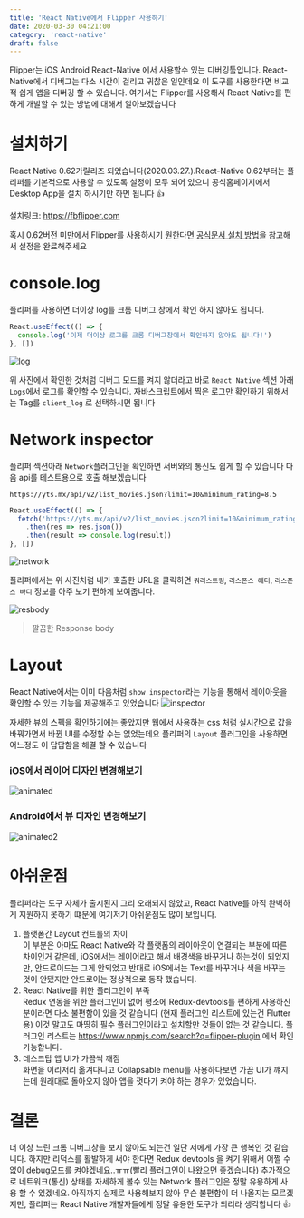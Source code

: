 ```yaml
---
title: 'React Native에서 Flipper 사용하기'
date: 2020-03-30 04:21:00
category: 'react-native'
draft: false
---
```


Flipper는 iOS Android React-Native 에서 사용할수 있는 디버깅툴입니다. React-Native에서 디버그는 다소 시간이 걸리고 귀찮은 일인데요 이 도구를 사용한다면 비교적 쉽게 앱을 디버깅 할 수 있습니다. 여기서는 Flipper를 사용해서 React Native를 편하게 개발할 수 있는 방법에 대해서 알아보겠습니다

# 설치하기

React Native 0.62가릴리즈 되었습니다(2020.03.27.).React-Native 0.62부터는 플리퍼를 기본적으로 사용할 수 있도록 설정이 모두 되어 있으니 공식홈페이지에서 Desktop App을 설치 하시기만 하면 됩니다 👍

설치링크: https://fbflipper.com

혹시 0.62버전 미만에서 Flipper를 사용하시기 원한다면 [공식문서 설치 방법](https://fbflipper.com/docs/getting-started.html#setup-your-react-native-app)을 참고해서 설정을 완료해주세요

# console.log

플리퍼를 사용하면 더이상 log를 크롬 디버그 창에서 확인 하지 않아도 됩니다.

```js
React.useEffect(() => {
  console.log('이제 더이상 로그를 크롬 디버그창에서 확인하지 않아도 됩니다!')
}, [])
```

<img src="images/flipper_log.png" alt ="log"/>

위 사진에서 확인한 것처럼 디버그 모드를 켜지 않더라고 바로 `React Native` 섹션 아래 `Logs`에서 로그를 확인할 수 있습니다. 자바스크립트에서 찍은 로그만 확인하기 위해서는 Tag를 `client_log` 로 선택하시면 됩니다

# Network inspector

플리퍼 섹션아래 `Network`플러그인을 확인하면 서버와의 통신도 쉽게 할 수 있습니다 다음 api를 테스트용으로 호출 해보겠습니다

`https://yts.mx/api/v2/list_movies.json?limit=10&minimum_rating=8.5`

```js
React.useEffect(() => {
  fetch('https://yts.mx/api/v2/list_movies.json?limit=10&minimum_rating=8.5')
    .then(res => res.json())
    .then(result => console.log(result))
}, [])
```

<img src="images/network.png" alt ="network"/>

플리퍼에서는 위 사진처럼 내가 호출한 URL을 클릭하면 `쿼리스트링`, `리스폰스 헤더`, `리스폰스 바디` 정보를 아주 보기 편하게 보여줍니다.

<img src="images/clean_res.png" alt ="resbody"/>

> 깔끔한 Response body

# Layout

React Native에서는 이미 다음처럼 `show inspector`라는 기능을 통해서 레이아웃을 확인할 수 있는 기능을 제공해주고 있었습니다
<img src="images/inspector.png" alt ="inspector" />

자세한 뷰의 스펙을 확인하기에는 좋았지만 웹에서 사용하는 css 처럼 실시간으로 값을 바꿔가면서 바뀐 UI를 수정할 수는 없었는데요 플리퍼의 `Layout` 플러그인을 사용하면 어느정도 이 답답함을 해결 할 수 있습니다

### iOS에서 레이어 디자인 변경해보기

<img src="images/animated.gif" alt ="animated"/>

### Android에서 뷰 디자인 변경해보기

<img src="images/animated2.gif" alt ="animated2"/>

# 아쉬운점

플리퍼라는 도구 자체가 출시된지 그리 오래되지 않았고, React Native를 아직 완벽하게 지원하지 못하기 떄문에 여기저기 아쉬운점도 많이 보입니다.

1. 플랫폼간 Layout 컨트롤의 차이  
   이 부분은 아마도 React Native와 각 플랫폼의 레이아웃이 연결되는 부분에 따른 차이인거 같은데, iOS에서는 레이어라고 해서 배경색을 바꾸거나 하는것이 되었지만, 안드로이드는 그게 안되었고 반대로 iOS에서는 Text를 바꾸거나 색을 바꾸는 것이 안됐지만 안드로이는 정상적으로 동작 했습니다.
2. React Native를 위한 플러그인이 부족  
   Redux 연동을 위한 플러그인이 없어 평소에 Redux-devtools를 편하게 사용하신 분이라면 다소 불편함이 있을 것 같습니다 (현재 플러그인 리스트에 있는건 Flutter용) 이것 말고도 마땅히 필수 플러그인이라고 설치할만 것들이 없는 것 같습니다. 플러그인 리스트는 https://www.npmjs.com/search?q=flipper-plugin 에서 확인 가능합니다.
3. 데스크탑 앱 UI가 가끔씩 깨짐  
   화면을 이리저리 옮겨다니고 Collapsable menu를 사용하다보면 가끔 UI가 꺠지는데 원래대로 돌아오지 않아 앱을 껏다가 켜야 하는 경우가 있었습니다.

# 결론

더 이상 느린 크롬 디버그창을 보지 않아도 되는건 일단 저에게 가장 큰 행복인 것 같습니다. 하지만 리덕스를 활발하게 써야 한다면 Redux devtools 을 켜기 위해서 어쩔 수 없이 debug모드를 켜야겠네요..ㅠㅠ(빨리 플러그인이 나왔으면 좋겠습니다) 추가적으로 네트워크(통신) 상태를 자세하게 볼수 있는 Network 플러그인은 정말 유용하게 사용 할 수 있겠네요. 아직까지 실제로 사용해보지 않아 무슨 불편함이 더 나올지는 모르겠지만, 플리퍼는 React Native 개발자들에게 정말 유용한 도구가 되리라 생각합니다 👍
